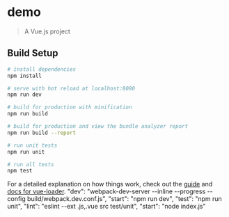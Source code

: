 # demo

> A Vue.js project

## Build Setup

``` bash
# install dependencies
npm install

# serve with hot reload at localhost:8080
npm run dev

# build for production with minification
npm run build

# build for production and view the bundle analyzer report
npm run build --report

# run unit tests
npm run unit

# run all tests
npm test
```

For a detailed explanation on how things work, check out the [guide](http://vuejs-templates.github.io/webpack/) and [docs for vue-loader](http://vuejs.github.io/vue-loader).
    "dev": "webpack-dev-server --inline --progress --config build/webpack.dev.conf.js",
    "start": "npm run dev",
    "test": "npm run unit",
    "lint": "eslint --ext .js,.vue src test/unit",
     "start": "node index.js"
